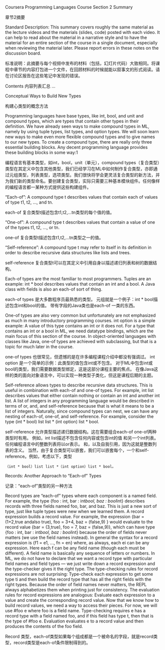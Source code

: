 Coursera Programming Languages Course
Section 2 Summary

章节2摘要

Standard Description: This summary covers roughly the same material as the lecture videos and the materials (slides, code) posted with each video. It can help to read about the material in a narrative style and
to have the material for an entire section of the course in a single document, especially when reviewing the
material later. Please report errors in these notes on the discussion board.

标准说明：此摘要与每个视频中发布的材料（包括，幻灯片代码）大致相同。将课程中章节的内容打包进一个文件，在回顾材料的时候就能以叙事文的形式阅读。请在讨论区报告在这些笔记中发现的错误。

Contents
内容列表汇总
...

Conceptual Ways to Build New Types

构建心类型的概念方法

Programming languages have base types, like int, bool, and unit and compound types, which are types that
contain other types in their definition. We have already seen ways to make compound types in ML, namely
by using tuple types, list types, and option types. We will soon learn new ways to make even more flexible
compound types and to give names to our new types. To create a compound type, there are really only three
essential building blocks. Any decent programming language provides these building blocks in some way:1

编程语言有基本类型，如int，bool，unit（单元），compound types（复合类型）类型在其定义中包含其他类型，我们已经学习在ML中如何制作复合类型，亦即通过元组类型，列表类型，选项类型。我们很快将学会更灵活复合类型的新方法，并为我们新的类型命名。要创建复合类型，实际只需要三种基本模块组件。任何像样的编程语言都一某种方式提供这些构建组件。

“Each-of”: A compound type t describes values that contain each of values of type t1, t2, ..., and
tn.

each-of 复合类型t描述包含t1,t2,...tn类型的每个值的值。

“One-of”: A compound type t describes values that contain a value of one of the types t1, t2, ..., or
tn.

one-of 复合类型t描述包含t1,t2,...tn类型之一的值。

“Self-reference”: A compound type t may refer to itself in its definition in order to describe recursive
data structures like lists and trees.

self-reference 复合类型t可以在其定义中引用自身以描述递归列表和树的数据结构。

Each-of types are the most familiar to most programmers. 
Tuples are an example: int * bool describes values that contain an int and a bool. 
A Java class with fields is also an each-of sort of thing.

each-of types 是大多数程序员最熟悉的类型。
元组就是一个例子：int * bool描述包含int和bool的值。
带有字段的Java类也是each-of 一类的东西。

One-of types are also very common but unfortunately are not emphasized as much in many introductory programming courses. 
int option is a simple example: A value of this type contains an int or it does not.
For a type that contains an int or a bool in ML, we need datatype bindings, which are the main focus of
this section of the course. 
In object-oriented languages with classes like Java, one-of types are achieved with
subclassing, but that is a topic for much later in the course.

one-of types 也很常见，但遗憾的是在许多编程课程介绍中都没有强调过。 
int option 是一个简单的示例：此类型的值包含int或不包含。
对于ML中包含int或bool的类型，我们需要数据类型绑定，这是这部分课程主要的焦点。
在像Java这样的类的面向对象语言中，可以实现一种类型子类化，但这是课程后期的主题。

Self-reference allows types to describe recursive data structures. This is useful in combination with each-of
and one-of types. 
For example, int list describes values that either contain nothing or contain an int
and another int list. A list of integers in any programming language would be described in terms of or,
and, and self-reference because that is what it means to be a list of integers.
Naturally, since compound types can nest, we can have any nesting of each-of, one-of, and self-reference. For
example, consider the type (int * bool) list list * (int option) list * bool.

self-reference 允许类型描述递归数据结构。这在需要组合each-of one-of两种类型时有用。
例如，int list描述不包含任何内容或包含int的值
和另一个int列表。任何编程语言中的整数列表将以or表示。
和，以及自我引用，因为这就是整数列表的含义。
当然，由于复合类型可以嵌套，我们可以嵌套每个，一个和self-reference。例如，考虑以下，类型
```
（int * bool）list list *（int option）list * bool。
```

Records: Another Approach to “Each-of” Types

记录：“each-of”类型的另一种方法

Record types are “each-of” types where each component is a named field. For example, the type
{foo : int, bar : int*bool, baz : bool*int} describes records with three fields named foo, bar, and
baz. This is just a new sort of type, just like tuple types were new when we learned them.
A record expression builds a record value. For example, the expression
{bar = (1+2,true andalso true), foo = 3+4, baz = (false,9) } would evaluate to the record value
{bar = (3,true), foo = 7, baz = (false,9)}, which can have type
{foo : int, bar : int*bool, baz : bool*int} because the order of fields never matters (we use the
field names instead). In general the syntax for a record expression is {f1 = e1, ..., fn = en} where, as
always, each ei can be any expression. Here each f can be any field name (though each must be different).
A field name is basically any sequence of letters or numbers.
In ML, we do not have to declare that we want a record type with particular field names and field types —
we just write down a record expression and the type-checker gives it the right type. The type-checking rules
for record expressions are not surprising: Type-check each expression to get some type ti and then build
the record type that has all the right fields with the right types. Because the order of field names never
matters, the REPL always alphabetizes them when printing just for consistency.
The evaluation rules for record expressions are analogous: Evaluate each expression to a value and create
the corresponding record value.
Now that we know how to build record values, we need a way to access their pieces. For now, we will use
#foo e where foo is a field name. Type-checking requires e has a record type with a field named foo, and
if this field has type t, then that is the type of #foo e. Evaluation evaluates e to a record value and then
produces the contents of the foo field.

Record 类型，each-of类型如果每个组成都是一个被命名的字段，就是record类型，record类型是each-of条件限制得到的。


